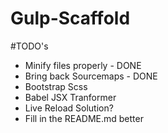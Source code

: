 # Gulp-Scaffold

#TODO's

- Minify files properly - DONE
- Bring back Sourcemaps - DONE
- Bootstrap Scss
- Babel JSX Tranformer
- Live Reload Solution?
- Fill in the README.md better
